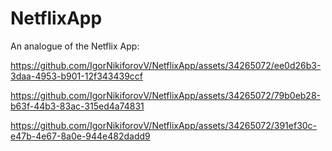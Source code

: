 # NetflixApp

An analogue of the Netflix App:

https://github.com/IgorNikiforovV/NetflixApp/assets/34265072/ee0d26b3-3daa-4953-b901-12f343439ccf

https://github.com/IgorNikiforovV/NetflixApp/assets/34265072/79b0eb28-b63f-44b3-83ac-315ed4a74831

https://github.com/IgorNikiforovV/NetflixApp/assets/34265072/391ef30c-e47b-4e67-8a0e-944e482dadd9







